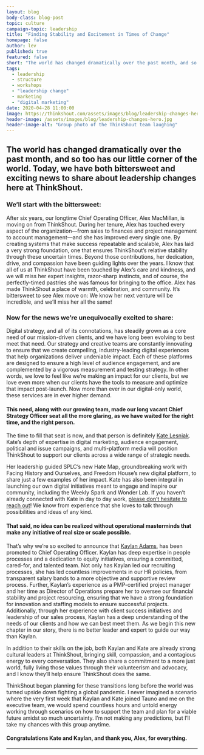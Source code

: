 ```yaml
---
layout: blog
body-class: blog-post
topic: culture
campaign-topic: leadership
title: "Finding Stability and Excitement in Times of Change"
homepage: false
author: lev
published: true
featured: false
short: "The world has changed dramatically over the past month, and so too has our little corner of the world."
tags:
  - leadership
  - structure
  - workshops
  - "leadership change"
  - marketing
  - "digital marketing"
date: 2020-04-28 11:00:00
image: https://thinkshout.com/assets/images/blog/leadership-changes-hero.jpg
header-image: /assets/images/blog/leadership-changes-hero.jpg
header-image-alt: "Group photo of the ThinkShout team laughing"
---
```

## The world has changed dramatically over the past month, and so too has our little corner of the world. Today, we have both bittersweet and exciting news to share about leadership changes here at ThinkShout. 

### We’ll start with the bittersweet:

After six years, our longtime Chief Operating Officer, Alex MacMillan, is moving on from ThinkShout. During her tenure, Alex has touched every aspect of the organization—from sales to finances and project management to account management—and she has improved every single one. By creating systems that make success repeatable and scalable, Alex has laid a very strong foundation, one that ensures ThinkShout’s relative stability through these uncertain times. Beyond those contributions, her dedication, drive, and compassion have been guiding lights over the years. I know that all of us at ThinkShout have been touched by Alex’s care and kindness, and we will miss her expert insights, razor-sharp instincts, and of course, the perfectly-timed pastries she was famous for bringing to the office. Alex has made ThinkShout a place of warmth, celebration, and community. It’s bittersweet to see Alex move on: We know her next venture will be incredible, and we’ll miss her all the same! 

### Now for the news we’re unequivocally excited to share: 

Digital strategy, and all of its connotations, has steadily grown as a core need of our mission-driven clients, and we have long been evolving to best meet that need. Our strategy and creative teams are constantly innovating to ensure that we create compelling, industry-leading digital experiences that help organizations deliver undeniable impact. Each of these platforms are designed to ensure a high level of audience engagement, and are complemented by a vigorous measurement and testing strategy. In other words, we love to feel like we’re making an impact for our clients, but we love even more when our clients have the tools to measure and optimize that impact post-launch. Now more than ever in our digital-only world, these services are in ever higher demand.

#### This need, along with our growing team, made our long vacant Chief Strategy Officer seat all the more glaring, as we have waited for the right time, and the right person.
The time to fill that seat is now, and that person is definitely [Kate Lesniak](https://thinkshout.com/team/kate/). Kate’s depth of expertise in digital marketing, audience engagement, political and issue campaigns, and multi-platform media will position ThinkShout to support our clients across a wide range of strategic needs. 

Her leadership guided SPLC’s new Hate Map, groundbreaking work with Facing History and Ourselves, and Freedom House’s new digital platform, to share just a few examples of her impact. Kate has also been integral in launching our own digital initiatives meant to engage and inspire our community, including the Weekly Spark and Wonder Lab. If you haven’t already connected with Kate in day to day work, [please don’t hesitate to reach out](mailto:kate.lesniak@thinkshout.com)! We know from experience that she loves to talk through possibilities and ideas of any kind. 

#### That said, no idea can be realized without operational masterminds that make any initiative of real size or scale possible. 
That’s why we’re so excited to announce that [Kaylan Adams](https://thinkshout.com/team/kaylan/), has been promoted to Chief Operating Officer. Kaylan has deep expertise in people processes and a dedication to equity initiatives, ensuring a committed, cared-for, and talented team. Not only has Kaylan led our recruiting processes, she has led countless improvements in our HR policies, from transparent salary bands to a more objective and supportive review process. Further, Kaylan’s experience as a PMP-certified project manager and her time as Director of Operations prepare her to oversee our financial stability and project resourcing, ensuring that we have a strong foundation for innovation and staffing models to ensure successful projects. Additionally, through her experience with client success initiatives and leadership of our sales process, Kaylan has a deep understanding of the needs of our clients and how we can best meet them. As we begin this new chapter in our story, there is no better leader and expert to guide our way than Kaylan.

In addition to their skills on the job, both Kaylan and Kate are already strong cultural leaders at ThinkShout, bringing skill, compassion, and a contagious energy to every conversation. They also share a commitment to a more just world, fully living those values through their volunteerism and advocacy, and I know they’ll help ensure ThinkShout does the same.

ThinkShout began planning for these transitions long before the world was turned upside down fighting a global pandemic. I never imagined a scenario where the very first week that Kaylan and Kate joined Tauno and me on the executive team, we would spend countless hours and untold energy working through scenarios on how to support the team and plan for a viable future amidst so much uncertainty. I’m not making any predictions, but I’ll take my chances with this group anytime.

#### Congratulations Kate and Kaylan, and thank you, Alex, for everything.

---
